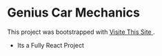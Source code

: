 # Genius Car Mechanics 

This project was bootstrapped with [Visite This Site ](https://genius-car-mechanics-a0cd5.web.app).

+ Its a  Fully React Project

